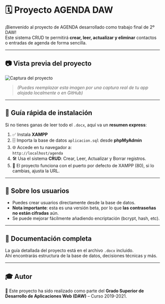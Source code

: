 # 🗓️ Proyecto AGENDA DAW

¡Bienvenido al proyecto de AGENDA desarrollado como trabajo final de 2º DAW!  
Este sistema CRUD te permitirá **crear, leer, actualizar y eliminar** contactos o entradas de agenda de forma sencilla.

---

## 📷 Vista previa del proyecto

![Captura del proyecto](https://github.com/Milan3s/Proyecto_AGENDA_DAW-19-21/portada.png)  
> *(Puedes reemplazar esta imagen por una captura real de tu app alojada localmente o en GitHub)*

---

## 🚀 Guía rápida de instalación

Si no tienes ganas de leer todo el `.docx`, aquí va un **resumen express**:

1. ✅ Instala **XAMPP**
2. 🗄️ Importa la base de datos `aplicacion.sql` desde **phpMyAdmin**
3. 🌐 Accede en tu navegador a:  
   `http://localhost/agenda`
4. 🛠️ Usa el sistema **CRUD**: Crear, Leer, Actualizar y Borrar registros.
5. 🔌 El proyecto funciona con el puerto por defecto de XAMPP (80), si lo cambias, ajusta la URL.

---

## 🧪 Sobre los usuarios

- Puedes crear usuarios directamente desde la base de datos.
- **Nota importante**: esta es una versión beta, por lo que **las contraseñas no están cifradas** aún.
- Se puede mejorar fácilmente añadiendo encriptación (bcrypt, hash, etc).

---

## 📄 Documentación completa

La guía detallada del proyecto está en el archivo `.docx` incluido.  
Ahí encontrarás estructura de la base de datos, decisiones técnicas y más.

---

## 🎓 Autor

📌 Este proyecto ha sido realizado como parte del **Grado Superior de Desarrollo de Aplicaciones Web (DAW)** – Curso 2019-2021.


